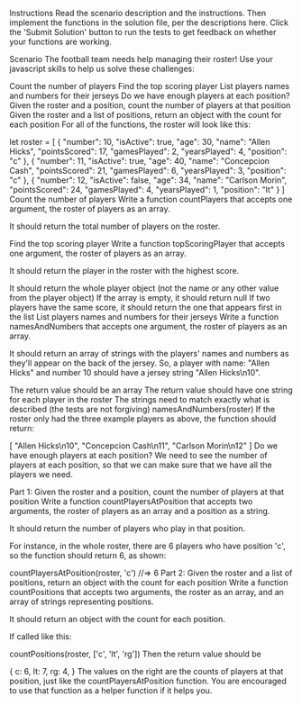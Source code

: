 Instructions
Read the scenario description and the instructions. Then implement the functions in the solution file, per the descriptions here. Click the 'Submit Solution' button to run the tests to get feedback on whether your functions are working.

Scenario
The football team needs help managing their roster! Use your javascript skills to help us solve these challenges:

Count the number of players
Find the top scoring player
List players names and numbers for their jerseys
Do we have enough players at each position?
Given the roster and a position, count the number of players at that position
Given the roster and a list of positions, return an object with the count for each position
For all of the functions, the roster will look like this:

let roster = [
  {
    "number": 10,
    "isActive": true,
    "age": 30,
    "name": "Allen Hicks",
    "pointsScored": 17,
    "gamesPlayed": 2,
    "yearsPlayed": 4,
    "position": "c"
  },
  {
    "number": 11,
    "isActive": true,
    "age": 40,
    "name": "Concepcion Cash",
    "pointsScored": 21,
    "gamesPlayed": 6,
    "yearsPlayed": 3,
    "position": "c"
  },
  {
    "number": 12,
    "isActive": false,
    "age": 34,
    "name": "Carlson Morin",
    "pointsScored": 24,
    "gamesPlayed": 4,
    "yearsPlayed": 1,
    "position": "lt"
  }
]
Count the number of players
Write a function countPlayers that accepts one argument, the roster of players as an array.

It should return the total number of players on the roster.

Find the top scoring player
Write a function topScoringPlayer that accepts one argument, the roster of players as an array.

It should return the player in the roster with the highest score.

It should return the whole player object (not the name or any other value from the player object)
If the array is empty, it should return null
If two players have the same score, it should return the one that appears first in the list
List players names and numbers for their jerseys
Write a function namesAndNumbers that accepts one argument, the roster of players as an array.

It should return an array of strings with the players' names and numbers as they'll appear on the back of the jersey. So, a player with name: "Allen Hicks" and number 10 should have a jersey string "Allen Hicks\n10".

The return value should be an array
The return value should have one string for each player in the roster
The strings need to match exactly what is described (the tests are not forgiving)
namesAndNumbers(roster)
If the roster only had the three example players as above, the function should return:

[
  "Allen Hicks\n10",
  "Concepcion Cash\n11",
  "Carlson Morin\n12"
]
Do we have enough players at each position?
We need to see the number of players at each position, so that we can make sure that we have all the players we need.

Part 1: Given the roster and a position, count the number of players at that position
Write a function countPlayersAtPosition that accepts two arguments, the roster of players as an array and a position as a string.

It should return the number of players who play in that position.

For instance, in the whole roster, there are 6 players who have position 'c', so the function should return 6, as shown:

countPlayersAtPosition(roster, 'c') //=> 6
Part 2: Given the roster and a list of positions, return an object with the count for each position
Write a function countPositions that accepts two arguments, the roster as an array, and an array of strings representing positions.

It should return an object with the count for each position.

If called like this:

countPositions(roster, ['c', 'lt', 'rg'])
Then the return value should be

{
  c: 6,
  lt: 7,
  rg: 4,
}
The values on the right are the counts of players at that position, just like the countPlayersAtPosition function. You are encouraged to use that function as a helper function if it helps you.
